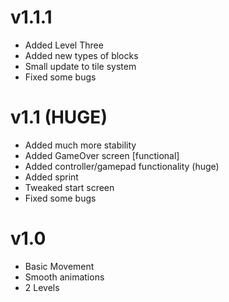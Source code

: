 # v1.1.1 
- Added Level Three
- Added new types of blocks
- Small update to tile system
- Fixed some bugs

# v1.1 (HUGE)
- Added much more stability
- Added GameOver screen [functional]
- Added controller/gamepad functionality (huge)
- Added sprint
- Tweaked start screen
- Fixed some bugs

# v1.0
- Basic Movement
- Smooth animations
- 2 Levels
